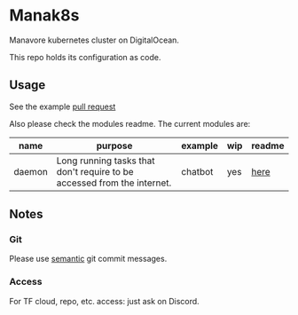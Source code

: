 # Manak8s

Manavore kubernetes cluster on DigitalOcean.

This repo holds its configuration as code.

## Usage

See the example [pull request](https://github.com/manavore/manak8s/pull/5)

Also please check the modules readme.
The current modules are:

| name | purpose | example | wip | readme |
| ---- | ------- | ------- | --- | ------ |
| daemon | Long running tasks that don't require to be accessed from the internet. | chatbot | yes | [here](https://github.com/manavore/manak8s/blob/develop/terraform/modules/daemon/README.md) |

## Notes

### Git

Please use [semantic](https://seesparkbox.com/foundry/semantic_commit_messages) git commit messages.

### Access

For TF cloud, repo, etc. access: just ask on Discord.
